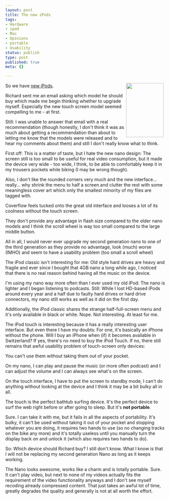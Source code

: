 ```yaml
---
layout: post
title: The new iPods
tags:
- Hardware
- ipod
- Mac
- Opinions
- portable
- Usability
status: publish
type: post
published: true
meta: {}

---
```

<a class="serendipity_image_link" href="http://www.apple.com/itunes/"><!-- s9ymdb:29 --><img style="border-top-width: 0px; padding-right: 5px; padding-left: 5px; border-left-width: 0px; float: right; border-bottom-width: 0px; border-right-width: 0px" height="170" alt="" src="http://www.gnegg.ch/uploads/touch.serendipityThumb.jpg" width="118"></a>  <p>So we have <a href="http://www.apple.com/itunes/">new iPods</a>.</p> <p>Richard sent me an email asking which model he should buy which made me begin thinking whether to upgrade myself. Especially the new touch screen model seemed compelling to me - at first.</p> <p>Still: I was unable to answer that email with a real recommendation (though honestly, I don't think it was as much about getting a recommendation than about to letting me know that the models were released and to hear my comments about them) and still I don't really know what to think.</p> <p>First off: This is a matter of taste, but I hate the new nano design: The screen still is too small to be useful for real video consumption, but it made the device very wide - too wide, I think, to be able to comfortably keep it in my trousers pockets while biking (I may be wrong though).</p> <p>Also, I don't like the rounded corners very much and the new interface... really... why shrink the menu to half a screen and clutter the rest with some meaningless cover art which only the smallest minority of my files are tagged with.</p> <p>Coverflow feels tucked onto the great old interface and looses a lot of its coolness without the touch screen.</p> <p>They don't provide any advantage in flash size compared to the older nano models and I think the scroll wheel is way too small compared to the large middle button.</p> <p>All in all, I would never ever upgrade my second generation nano to one of the third generation as they provide no advantage, look (much) worse (IMHO) and seem to have a usability problem (too small a scroll wheel)</p> <p>The iPod classic isn't interesting for me: Old style hard drives are heavy and fragile and ever since I bought that 4GB nano a long while ago, I noticed that there is no real reason behind having all the music on the device.</p> <p>I'm using my nano way more often than I ever used my old iPod: The nano is lighter and I began listening to podcasts. Still: While I lost HD-based iPods around every year and a half due to faulty hard drives or hard drive connectors, my nano still works as well as it did on the first day.</p> <p>Additionally, the iPod classic shares the strange half-full-screen menu and it's only available in black or white. Nope. Not interesting. At least for me.</p> <p>The iPod touch is interesting because it has a really interesting user interface. But even there I have my doubts: For one, it's basically an iPhone without the phone. Will I buy an iPhone when (if) it becomes available in Switzerland? If yes, there's no need to buy the iPod Touch. If no, there still remains that awful usability problem of touch-screen only devices:</p> <p>You can't use them without taking them out of your pocket.</p> <p>On my nano, I can play and pause the music (or more often podcast) and I can adjust the volume and I can always see what's on the screen.</p> <p>On the touch interface, I have to put the screen to standby mode, I can't do anything without looking at the device and I think it may be a bit bulky all in all.</p> <p>The touch is the perfect bathtub surfing device. It's the perfect device to surf the web right before or after going to sleep. But it's <b>not portable</b>.</p> <p>Sure. I can take it with me, but it fails in all the aspects of portability. It's bulky, it can't be used without taking it out of your pocket and stopping whatever you are doing, it requires two hands to use (so no changing tracks on the bike any more) and it's totally useless until you manually turn the display back on and unlock it (which also requires two hands to do).</p> <p>So: Which device should Richard buy? I still don't know. What I know is that I will not be replacing my second generation Nano as long as it keeps working.</p> <p>The Nano looks awesome, works like a charm and is totally portable. Sure. It can't play video, but next to none of my videos actually fits the requirement of the video functionality anyways and I don't see myself recoding already compressed content. That just takes an awful lot of time, greatly degrades the quality and generally is not at all worth the effort.</p>

